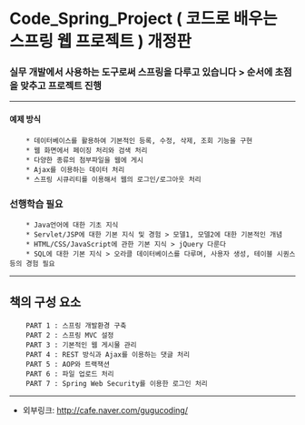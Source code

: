 # Code_Spring_Project ( 코드로 배우는 스프링 웹 프로젝트 ) 개정판
### 실무 개발에서 사용하는 도구로써 스프링을 다루고 있습니다 > 순서에 초점을 맞추고 프로젝트 진행

<hr/>

#### 예제 방식
```
    * 데이터베이스를 활용하여 기본적인 등록, 수정, 삭제, 조회 기능을 구현
    * 웹 화면에서 페이징 처리와 검색 처리
    * 다양한 종류의 첨부파일을 웹에 게시
    * Ajax를 이용하는 데이터 처리
    * 스프링 시큐리티를 이용해서 웹의 로그인/로그아웃 처리
```

### 선행학습 필요
```
    * Java언어에 대한 기초 지식
    * Servlet/JSP에 대한 기본 지식 및 경험 > 모델1, 모델2에 대한 기본적인 개념
    * HTML/CSS/JavaScript에 관한 기본 지식 > jQuery 다룬다
    * SQL에 대한 기본 지식 > 오라클 데이터베이스를 다루며, 사용자 생성, 테이블 시퀀스 등의 경험 필요
```

<hr/>


## 책의 구성 요소
```
    PART 1 : 스프링 개발환경 구축
    PART 2 : 스프링 MVC 설정
    PART 3 : 기본적인 웹 게시물 관리
    PART 4 : REST 방식과 Ajax를 이용하는 댓글 처리
    PART 5 : AOP와 트랙잭션
    PART 6 : 파일 업로드 처리
    PART 7 : Spring Web Security를 이용한 로그인 처리
```


<hr/>


* 외부링크: <http://cafe.naver.com/gugucoding/>

